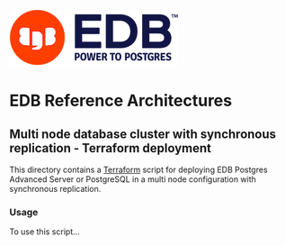 ![EDB Logo](../../images/logo.png "EDB Logo")

# EDB Reference Architectures

## Multi node database cluster with synchronous replication - Terraform deployment

This directory contains a [Terraform](https://www.terraform.io/) script for
deploying EDB Postgres Advanced Server or PostgreSQL in a multi node 
configuration with synchronous replication.

### Usage

To use this script...
